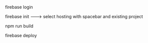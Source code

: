 firebase login 

firebase init ---> select hosting with spacebar and existing project

npm run build

firebase deploy

